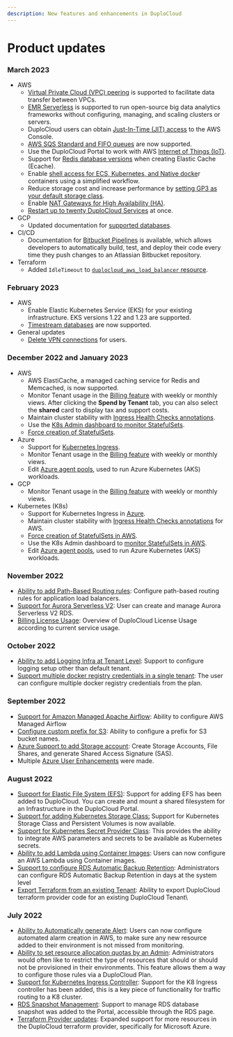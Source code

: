 ```yaml
---
description: New features and enhancements in DuploCloud
---
```


# Product updates

### March 2023

* AWS
  * [Virtual Private Cloud (VPC) peering](../aws/aws-services/virtual-private-cloud-vpc-peering.md) is supported to facilitate data transfer between VPCs.
  * [EMR Serverless](../aws/aws-services/emr-serverless.md) is supported to run open-source big data analytics frameworks without configuring, managing, and scaling clusters or servers.
  * DuploCloud users can obtain [Just-In-Time (JIT) access](../aws/use-cases/jit-access.md) to the AWS Console.
  * [AWS SQS Standard and FIFO queues](../aws/aws-services/sqs-queue.md) are now supported.
  * Use the DuploCloud Portal to work with AWS [Internet of Things (IoT)](../aws/aws-services/iot-internet-of-things.md).
  * Support for [Redis database versions](../aws/aws-services/database/elastic-cache.md) when creating Elastic Cache (Ecache).
  * Enable [shell access for ECS, Kubernetes, and Native docke](../aws/prerequisites/kubectl-shell.md)r containers using a simplified workflow.
  * Reduce storage cost and increase performance by [setting GP3 as your default storage class](../aws/aws-services/storage/gp3-storage-class.md).
  * Enable [NAT Gateways for High Availability (HA)](../aws/aws-services/nat-gateway-for-ha.md).
  * [Restart up to twenty DuploCloud Services](../aws/aws-services/containers.md#7-toc-title-1) at once.
* GCP
  * Updated documentation for [supported databases](../gcp/gcp-services/databases/).
* CI/CD
  * Documentation for [Bitbucket Pipelines](../ci-cd/bitbucket-pipelines/) is available, which allows developers to automatically build, test, and deploy their code every time they push changes to an Atlassian Bitbucket repository.&#x20;
* Terraform&#x20;
  * Added `IdleTimeout` to [`duplocloud_aws_load_balancer` resource](https://registry.terraform.io/providers/duplocloud/duplocloud/latest/docs/resources/aws\_load\_balancer).&#x20;

### February 2023

* AWS
  * Enable Elastic Kubernetes Service (EKS) for your existing infrastructure. EKS versions 1.22 and 1.23 are supported.
  * [Timestream databases](../aws/aws-services/database/timestream-database.md) are now supported.
* General updates
  * [Delete VPN connections](https://app.gitbook.com/o/ojpRPRrP7bqrzOUuLmOz/s/68cb0s9ce5UIUKWPuYs8/\~/changes/zv5qBQC5mUqzcKULXq1i/administrators/access-control/vpn-access#deleting-a-vpn-user) for users.

### December 2022 and January 2023

* AWS
  * AWS ElastiCache, a managed caching service for Redis and Memcached, is now supported.&#x20;
  * Monitor Tenant usage in the [Billing feature](../aws/use-cases/cost-management/) with weekly or monthly views. After clicking the **Spend by Tenant** tab, you can also select the **shared** card to display tax and support costs.
  * Maintain cluster stability with [Ingress Health Checks annotations](../aws/aws-services/adding-ingress.md#add-load-balancer-with-kubernetes-nodeport).&#x20;
  * Use the [K8s Admin dashboard to monitor StatefulSets](../aws/use-cases/monitoring/kubernetes-administrator-dashboard.md).
  * [Force creation of StatefulSets](../aws/aws-services/containers.md#5-toc-title).
* Azure
  * Support for [Kubernetes Ingress](../azure/azure-services/containers/adding-ingress.md).
  * Monitor Tenant usage in the [Billing feature](https://app.gitbook.com/o/ojpRPRrP7bqrzOUuLmOz/s/68cb0s9ce5UIUKWPuYs8/\~/changes/7ev96ixoUE2TKhw2W8yw/azure/use-cases/cost-management) with weekly or monthly views.
  * Edit [Azure agent pools](../azure/azure-services/agent-pool.md#editing-an-agent-pool), used to run Azure Kubernetes (AKS) workloads.
* GCP
  * Monitor Tenant usage in the [Billing feature](https://app.gitbook.com/o/ojpRPRrP7bqrzOUuLmOz/s/68cb0s9ce5UIUKWPuYs8/\~/changes/LIQrEoD3lxoJfvhsSCPM/gcp/use-cases/cost-management) with weekly or monthly views.&#x20;
* Kubernetes (K8s)
  * Support for Kubernetes Ingress in [Azure](../azure/azure-services/containers/adding-ingress.md).
  * Maintain cluster stability with [Ingress Health Checks annotations](../aws/aws-services/adding-ingress.md#add-load-balancer-with-kubernetes-nodeport) for AWS.&#x20;
  * [Force creation of StatefulSets in AWS](../aws/aws-services/containers.md#5-toc-title).
  * Use the K8s Admin dashboard to [monitor StatefulSets in AWS](../aws/use-cases/monitoring/kubernetes-administrator-dashboard.md).
  * Edit [Azure agent pools](../azure/azure-services/agent-pool.md#editing-an-agent-pool), used to run Azure Kubernetes (AKS) workloads.

### November 2022

* [Ability to add Path-Based Routing rules](../aws/aws-services/load-balancers.md#2d32): Configure path-based routing rules for application load balancers.
* [Support for Aurora Serverless V2](../aws/aws-services/database/rds-database/#create-aurora-serverless-v2-cluster-database): User can create and manage Aurora Serverless V2 RDS.
* [Billing License Usage](../aws/use-cases/cost-management/duplocloud-license-usage.md): Overview of DuploCloud License Usage according to current service usage.

### October 2022

* [Ability to add Logging Infra at Tenant Level](../aws/use-cases/central-logging/central-logging-setup.md#adding-logging-setup-at-tenant-level): Support to configure logging setup other than default tenant.
* [Support multiple docker registry credentials in a single tenant](../aws/aws-services/containers.md#add-multiple-docker-registry-credentials): The user can configure multiple docker registry credentials from the plan.

### September 2022

* [Support for Amazon Managed Apache Airflow](../aws/aws-services/managed-airflow.md): Ability to configure AWS Managed Airflow
* [Configure custom prefix for S3](../aws/aws-services/s3-bucket.md#add-custom-prefix-for-s3-buckets):  Ability to configure a prefix for S3 bucket names.
* [Azure Support to add Storage account](../azure/azure-services/storage-account.md): Create Storage Accounts, File Shares, and generate Shared Access Signature (SAS).&#x20;
* Multiple [Azure User Enhancements](../azure/azure-services/) were made.

### August 2022

* [Support for Elastic File System (EFS)](../aws/aws-services/elastic-file-system-efs.md):  Support for adding EFS has been added to DuploCloud. You can create and mount a shared filesystem for an Infrastructure in the DuploCloud Portal.
* [Support for adding Kubernetes Storage Class:](../aws/aws-services/storage/adding-k8s-storage-class.md) Support for Kubernetes Storage Class and Persistent Volumes is now available.
* [Support for Kubernetes Secret Provider Class](../aws/aws-services/adding-secretproviderclass-custom-resource.md): This provides the ability to integrate AWS parameters and secrets to be available as Kubernetes secrets.
* [Ability to add Lambda using Container Images](../aws/aws-services/lambda/create-lambda-using-container-image.md): Users can now configure an AWS Lambda using Container images.
* [Support to configure RDS Automatic Backup Retention](../aws/aws-services/database/rds-database/backup-and-restore.md#0-toc-title-1):  Administrators can configure RDS Automatic Backup Retention in days at the system level
* [Export Terraform from an existing Tenant](https://github.com/duplocloud/tenant-terraform-generator): Ability to export DuploCloud terraform provider code for an existing DuploCloud Tenant\


### July 2022

* [Ability to Automatically generate Alert](https://docs.duplocloud.com/docs/aws/use-cases/alerting-and-notifications/automatic-alert-creation):  Users can now configure automated alarm creation in AWS, to make sure any new resource added to their environment is not missed from monitoring.
* [Ability to set resource allocation quotas by an Admin](https://docs.duplocloud.com/docs/aws/use-cases/resource-quotas): Administrators would often like to restrict the type of resources that should or should not be provisioned in their environments. This feature allows them a way to configure those rules via a DuploCloud Plan.
* [Support for Kubernetes Ingress Controller](https://docs.duplocloud.com/docs/aws/aws-services/containers): Support for the K8 Ingress controller has been added, this is a key piece of functionality for traffic routing to a K8 cluster.
* [RDS Snapshot Management](https://docs.duplocloud.com/docs/aws/aws-services/rds-database/manage-rds-snapshots):  Support to manage RDS database snapshot was added to the Portal, accessible through the RDS page.
* [Terraform Provider updates](https://registry.terraform.io/providers/duplocloud/duplocloud/latest/docs): Expanded support for more resources in the DuploCloud terraform provider, specifically for Microsoft Azure.&#x20;
